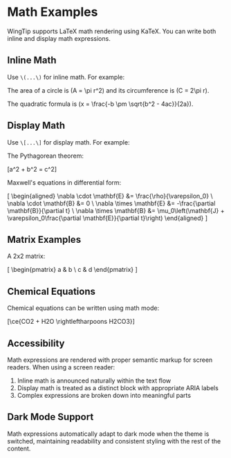 # Math Examples

WingTip supports LaTeX math rendering using KaTeX. You can write both inline and display math expressions.

## Inline Math

Use `\(...\)` for inline math. For example:

The area of a circle is \(A = \pi r^2\) and its circumference is \(C = 2\pi r\).

The quadratic formula is \(x = \frac{-b \pm \sqrt{b^2 - 4ac}}{2a}\).

## Display Math

Use `\[...\]` for display math. For example:

The Pythagorean theorem:

\[a^2 + b^2 = c^2\]

Maxwell's equations in differential form:

\[ \begin{aligned} \nabla \cdot \mathbf{E} &= \frac{\rho}{\varepsilon_0} \\ \nabla \cdot \mathbf{B} &= 0 \\ \nabla \times \mathbf{E} &= -\frac{\partial \mathbf{B}}{\partial t} \\ \nabla \times \mathbf{B} &= \mu_0\left(\mathbf{J} + \varepsilon_0\frac{\partial \mathbf{E}}{\partial t}\right) \end{aligned} \]

## Matrix Examples

A 2x2 matrix:

\[ \begin{pmatrix} a & b \\ c & d \end{pmatrix} \]

## Chemical Equations

Chemical equations can be written using math mode:

\[\ce{CO2 + H2O \rightleftharpoons H2CO3}\]

## Accessibility

Math expressions are rendered with proper semantic markup for screen readers. When using a screen reader:

1. Inline math is announced naturally within the text flow
2. Display math is treated as a distinct block with appropriate ARIA labels
3. Complex expressions are broken down into meaningful parts

## Dark Mode Support

Math expressions automatically adapt to dark mode when the theme is switched, maintaining readability and consistent styling with the rest of the content.
